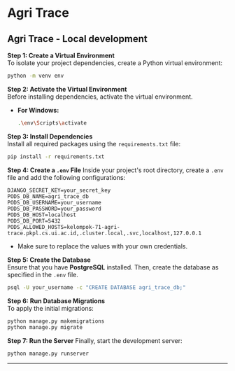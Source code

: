 # Agri Trace

## Agri Trace - Local development

**Step 1: Create a Virtual Environment**  
To isolate your project dependencies, create a Python virtual environment:

```bash
python -m venv env
```

**Step 2: Activate the Virtual Environment**  
Before installing dependencies, activate the virtual environment.

- **For Windows:**
  ```bash
  .\env\Scripts\activate
  ```

**Step 3: Install Dependencies**  
Install all required packages using the `requirements.txt` file:

```bash
pip install -r requirements.txt
```

**Step 4: Create a `.env` File**
Inside your project's root directory, create a `.env` file and add the following configurations:


```env
DJANGO_SECRET_KEY=your_secret_key
PODS_DB_NAME=agri_trace_db
PODS_DB_USERNAME=your_username
PODS_DB_PASSWORD=your_password
PODS_DB_HOST=localhost
PODS_DB_PORT=5432
PODS_ALLOWED_HOSTS=kelompok-71-agri-trace.pkpl.cs.ui.ac.id,.cluster.local,.svc,localhost,127.0.0.1
```
- Make sure to replace the values with your own credentials.

**Step 5: Create the Database**  
Ensure that you have **PostgreSQL** installed. Then, create the database as specified in the `.env` file.

```bash
psql -U your_username -c "CREATE DATABASE agri_trace_db;"
```

**Step 6: Run Database Migrations**  
To apply the initial migrations:

```bash
python manage.py makemigrations
python manage.py migrate
```

**Step 7: Run the Server**
Finally, start the development server:

```bash
python manage.py runserver
```

---